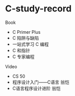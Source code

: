 # C-study-record

Book

- C Primer Plus
- C 陷阱与缺陷
- 一站式学习 C 编程
- C 和指针
- C 专家编程

Video

- CS 50
- 程序设计入门——C语言 翁恺
- C语言程序设计进阶 翁恺
